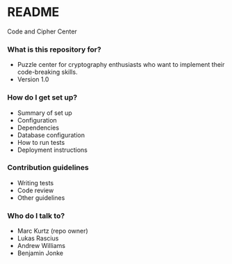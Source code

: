 # README #

Code and Cipher Center

### What is this repository for? ###

* Puzzle center for cryptography enthusiasts who want to implement their code-breaking skills.
* Version 1.0

### How do I get set up? ###

* Summary of set up
* Configuration
* Dependencies
* Database configuration
* How to run tests
* Deployment instructions

### Contribution guidelines ###

* Writing tests
* Code review
* Other guidelines

### Who do I talk to? ###

* Marc Kurtz (repo owner)
* Lukas Rascius
* Andrew Williams
* Benjamin Jonke